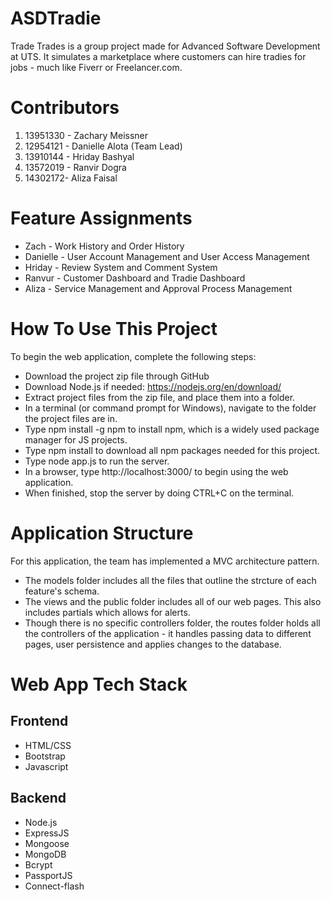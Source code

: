 # ASDTradie
Trade Trades is a group project made for Advanced Software Development at UTS. It simulates a marketplace where customers can hire tradies for jobs - much like Fiverr or Freelancer.com. 

# Contributors
1. 13951330 - Zachary Meissner
2. 12954121 - Danielle Alota (Team Lead)
3. 13910144 - Hriday Bashyal
4. 13572019 - Ranvir Dogra
5. 14302172- Aliza Faisal

# Feature Assignments
- Zach - Work History and Order History
- Danielle - User Account Management and User Access Management
- Hriday - Review System and Comment System
- Ranvur - Customer Dashboard and Tradie Dashboard
- Aliza - Service Management and Approval Process Management

# How To Use This Project
To begin the web application, complete the following steps:
- Download the project zip file through GitHub
- Download Node.js if needed: https://nodejs.org/en/download/ 
- Extract project files from the zip file, and place them into a folder.
- In a terminal (or command prompt for Windows), navigate to the folder the project files are in.
- Type npm install -g npm to install npm, which is a widely used package manager for JS projects.
- Type npm install to download all npm packages needed for this project.
- Type node app.js to run the server.
- In a browser, type http://localhost:3000/ to begin using the web application.
- When finished, stop the server by doing CTRL+C on the terminal.

# Application Structure
For this application, the team has implemented a MVC architecture pattern.
- The models folder includes all the files that outline the strcture of each feature's schema.
- The views and the public folder includes all of our web pages. This also includes partials which allows for alerts.
- Though there is no specific controllers folder, the routes folder holds all the controllers of the application - it handles passing data to different pages, user persistence and applies changes to the database.

# Web App Tech Stack
## Frontend
- HTML/CSS
- Bootstrap
- Javascript

## Backend
- Node.js
- ExpressJS
- Mongoose
- MongoDB
- Bcrypt
- PassportJS
- Connect-flash
